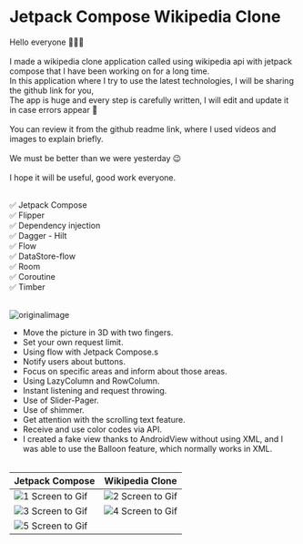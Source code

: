 # Jetpack Compose Wikipedia Clone

Hello everyone 🙋🏻‍♂️</br></br>
I made a wikipedia clone application called using wikipedia api with jetpack compose that I have been working on for a long time.</br>
In this application where I try to use the latest technologies, I will be sharing the github link for you,</br>
The app is huge and every step is carefully written, I will edit and update it in case errors appear 🙂
</br></br>
You can review it from the github readme link, where I used videos and images to explain briefly.
</br></br>
We must be better than we were yesterday 😉
</br></br>
I hope it will be useful, good work everyone.
</br></br>

✅ Jetpack Compose</br>
✅ Flipper</br>
✅ Dependency injection</br>
✅ Dagger - Hilt</br>
✅ Flow</br>
✅ DataStore-flow</br>
✅ Room</br>
✅ Coroutine</br>
✅ Timber
</br></br>

![originalimage](https://user-images.githubusercontent.com/36104238/208066510-f459e063-a09c-489a-b23b-ba60e706fe1a.png)
</br>

* Move the picture in 3D with two fingers.
* Set your own request limit.
* Using flow with Jetpack Compose.s
* Notify users about buttons.
* Focus on specific areas and inform about those areas.
* Using LazyColumn and RowColumn.
* Instant listening and request throwing.
* Use of Slider-Pager.
* Use of shimmer.
* Get attention with the scrolling text feature.
* Receive and use color codes via API.
* I created a fake view thanks to AndroidView without using XML, and I was able to use the Balloon feature, which normally works in XML.
</br></br>

| Jetpack Compose | Wikipedia Clone |
| ------ | ------ |
| ![1  Screen to Gif](https://user-images.githubusercontent.com/36104238/208063333-6103625a-2f7f-4119-9355-cff823869947.gif) | ![2  Screen to Gif](https://user-images.githubusercontent.com/36104238/208064166-bd3d24fa-6ece-49f7-9ded-b75cba1827c3.gif) |
| ![3  Screen to Gif](https://user-images.githubusercontent.com/36104238/208064212-e81aa164-4eb4-4ae6-bf8b-6e1fb522b7f2.gif) | ![4  Screen to Gif](https://user-images.githubusercontent.com/36104238/208064307-8964a595-6193-4c71-83ea-41d2d1358e99.gif) |
| ![5  Screen to Gif](https://user-images.githubusercontent.com/36104238/208065873-542bff50-8856-4bcd-9f5f-454363bcccb8.gif) |  |

